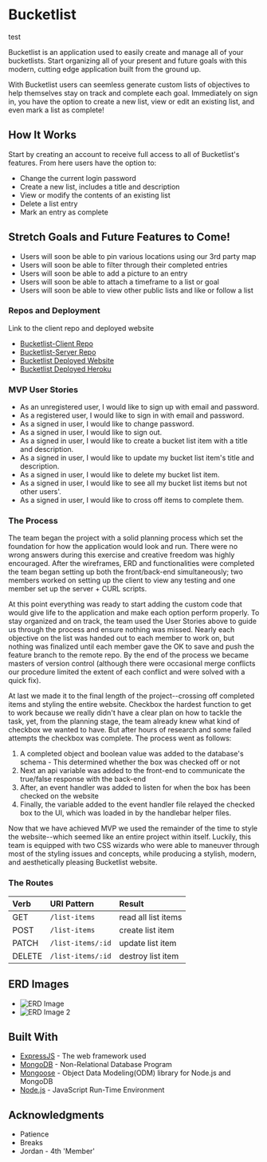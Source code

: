 # Bucketlist

test

Bucketlist is an application used to easily create and manage all of your bucketlists. Start organizing all of your present and future goals with this modern, cutting edge application built from the ground up.

With Bucketlist users can seemless generate custom lists of objectives to help themselves stay on track and complete each goal. Immediately on sign in, you have the option to create a new list, view or edit an existing list, and even mark a list as complete!

## How It Works

Start by creating an account to receive full access to all of Bucketlist's features. From here users have the option to:
* Change the current login password
* Create a new list, includes a title and description
* View or modify the contents of an existing list
* Delete a list entry
* Mark an entry as complete

## Stretch Goals and Future Features to Come!

* Users will soon be able to pin various locations using our 3rd party map
* Users will soon be able to filter through their completed entries
* Users will soon be able to add a picture to an entry
* Users will soon be able to attach a timeframe to a list or goal
* Users will soon be able to view other public lists and like or follow a list

### Repos and Deployment

Link to the client repo and deployed website


* [Bucketlist-Client Repo](https://github.com/sei03-index0/bucketlist-front-end)
* [Bucketlist-Server Repo](https://github.com/sei03-index0/bucketlist-back-end)
* [Bucketlist Deployed Website](https://sei03-index0.github.io/bucketlist-front-end/)
* [Bucketlist Deployed Heroku](https://obscure-bayou-78598.herokuapp.com/)


### MVP User Stories

  - As an unregistered user, I would like to sign up with email and password.
  - As a registered user, I would like to sign in with email and password.
  - As a signed in user, I would like to change password.
  - As a signed in user, I would like to sign out.
  - As a signed in user, I would like to create a bucket list item with a title and description.
  - As a signed in user, I would like to update my bucket list item's title and description.
  - As a signed in user, I would like to delete my bucket list item.
  - As a signed in user, I would like to see all my bucket list items but not other users'.
  - As a signed in user, I would like to cross off items to complete them.

### The Process

The team began the project with a solid planning process which set the foundation for how the application would look and run. There were no wrong answers during this exercise and creative freedom was highly encouraged. After the wireframes, ERD and functionalities were completed the team began setting up both the front/back-end simultaneously; two members worked on setting up the client to view any testing and one member set up the server + CURL scripts.

At this point everything was ready to start adding the custom code that would give life to the application and make each option perform properly. To stay organized and on track, the team used the User Stories above to guide us through the process and ensure nothing was missed. Nearly each objective on the list was handed out to each member to work on, but nothing was finalized until each member gave the OK to save and push the feature branch to the remote repo. By the end of the process we became masters of version control (although there were occasional merge conflicts our procedure limited the extent of each conflict and were solved with a quick fix).

At last we made it to the final length of the project--crossing off completed items and styling the entire website. Checkbox the hardest function to get to work because we really didn't have a clear plan on how to tackle the task, yet, from the planning stage, the team already knew what kind of checkbox we wanted to have. But after hours of research and some failed attempts the checkbox was complete. The process went as follows:

  1. A completed object and boolean value was added to the database's schema
    - This determined whether the box was checked off or not
  2. Next an api variable was added to the front-end to communicate the true/false response with the back-end
  3. After, an event handler was added to listen for when the box has been checked on the website
  4. Finally, the variable added to the event handler file relayed the checked box to the UI, which was loaded in by the handlebar helper files.

Now that we have achieved MVP we used the remainder of the time to style the website--which seemed like an entire project within itself. Luckily, this team is equipped with two CSS wizards who were able to maneuver through most of the styling issues and concepts, while producing a stylish, modern, and aesthetically pleasing Bucketlist website.

### The Routes

| Verb   | URI Pattern  | Result |
|:-------|:-------------|:------------------|
| GET    | `/list-items`     | read all list items    |
| POST   | `/list-items`     | create list item       |
| PATCH  | `/list-items/:id` | update list item       |
| DELETE | `/list-items/:id` | destroy list item      |


## ERD Images

* ![ERD Image](https://i.imgur.com/R27jzsn.jpg)
* ![ERD Image 2](https://i.imgur.com/LYaalCX.jpg)

## Built With

* [ExpressJS](https://expressjs.com/en/api.html) - The web framework used
* [MongoDB](https://docs.mongodb.com/manual/) - Non-Relational Database Program
* [Mongoose](https://mongoosejs.com/docs/) - Object Data Modeling(ODM) library for Node.js and MongoDB
* [Node.js](https://nodejs.org/en/docs/) - JavaScript Run-Time Environment


## Acknowledgments

* Patience
* Breaks
* Jordan - 4th 'Member'

